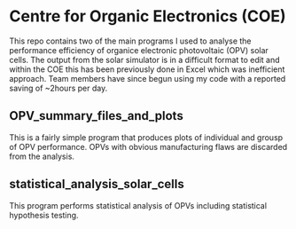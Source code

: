 # Centre for Organic Electronics (COE)
This repo contains two of the main programs I used to analyse the performance efficiency of organice electronic photovoltaic (OPV) solar cells.  The output from the solar simulator is in a difficult format to edit and within the COE this has been previously done in Excel which was inefficient approach.  Team members have since begun using my code with a reported saving of ~2hours per day.

## OPV_summary_files_and_plots
This is a fairly simple program that produces plots of individual and grousp of OPV performance.  OPVs with obvious manufacturing flaws are discarded from the analysis.

## statistical_analysis_solar_cells
This program performs statistical analysis of OPVs including statistical hypothesis testing.  


